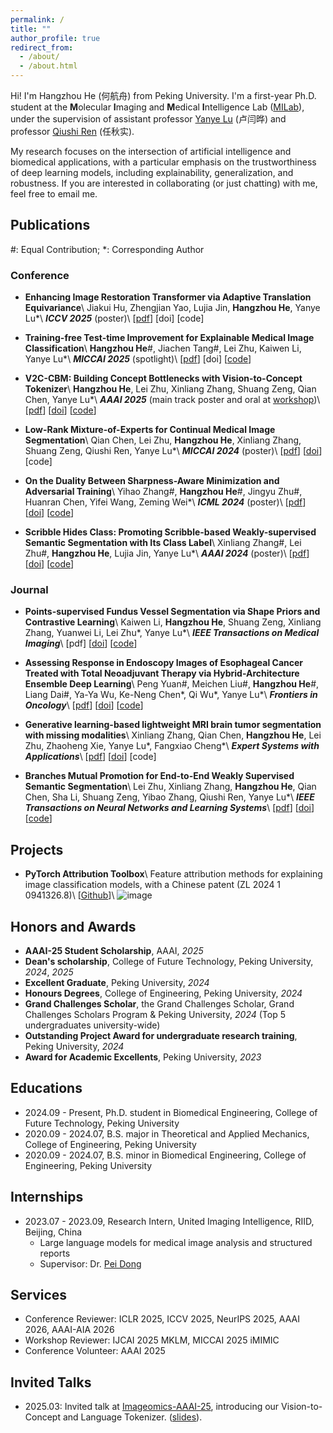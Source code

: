 ```yaml
---
permalink: /
title: ""
author_profile: true
redirect_from: 
  - /about/
  - /about.html
---
```


Hi! I'm Hangzhou He (<font face=STKaiti>何航舟</font>) from Peking University. I'm a first-year Ph.D. student at the **M**olecular **I**maging and **M**edical **I**ntelligence Lab ([MILab](https://wiki.milab.wiki/)), under the supervision of assistant professor [Yanye Lu](https://scholar.google.com/citations?hl=en&authuser=1&user=WSFToOMAAAAJ) (<font face=STKaiti>卢闫晔</font>) and professor [Qiushi Ren](https://scholar.google.com/citations?hl=en&authuser=1&user=7cOdUFgAAAAJ) (<font face=STKaiti>任秋实</font>).

My research focuses on the intersection of artificial intelligence and biomedical applications, with a particular emphasis on the trustworthiness of deep learning models, including explainability, generalization, and robustness. If you are interested in collaborating (or just chatting) with me, feel free to email me.

## Publications
\#: Equal Contribution; \*: Corresponding Author

### Conference
- **Enhancing Image Restoration Transformer via Adaptive Translation Equivariance**\\
Jiakui Hu, Zhengjian Yao, Lujia Jin, **Hangzhou He**, Yanye Lu\*\\
**_ICCV 2025_** (poster)\\
[[pdf](https://arxiv.org/abs/2506.18520)] [doi] [code]

- **Training-free Test-time Improvement for Explainable Medical Image Classification**\\
**Hangzhou He**\#, Jiachen Tang\#, Lei Zhu, Kaiwen Li, Yanye Lu\*\\
**_MICCAI 2025_** (spotlight)\\
[[pdf](https://arxiv.org/abs/2506.18070)] [doi] [[code](https://github.com/riverback/TF-TTI-XMed)]

- **V2C-CBM: Building Concept Bottlenecks with Vision-to-Concept Tokenizer**\\
**Hangzhou He**, Lei Zhu, Xinliang Zhang, Shuang Zeng, Qian Chen, Yanye Lu\*\\
**_AAAI 2025_** (main track poster and oral at [workshop](https://github.com/riverback/riverback.github.io/blob/master/files/AAAI-25-Imageomics-slides-HangzhouHe.pdf))\\
[[pdf](https://arxiv.org/abs/2501.04975)] [[doi](https://doi.org/10.1609/aaai.v39i3.32352)] [[code](https://github.com/riverback/V2C-CBM)]

- **Low-Rank Mixture-of-Experts for Continual Medical Image Segmentation**\\
Qian Chen, Lei Zhu, **Hangzhou He**, Xinliang Zhang, Shuang Zeng, Qiushi Ren, Yanye Lu\*\\
**_MICCAI 2024_** (poster)\\
[[pdf](https://arxiv.org/pdf/2406.13583)] [[doi](https://doi.org/10.1007/978-3-031-72111-3_36)] [code]

- **On the Duality Between Sharpness-Aware Minimization and Adversarial Training**\\
Yihao Zhang\#, **Hangzhou He**\#, Jingyu Zhu\#, Huanran Chen, Yifei Wang, Zeming Wei\*\\
**_ICML 2024_** (poster)\\
[[pdf](https://arxiv.org/pdf/2402.15152.pdf)] [[doi](https://arxiv.org/abs/2402.15152)] [[code](https://github.com/weizeming/SAM_AT)]  

- **Scribble Hides Class: Promoting Scribble-based Weakly-supervised Semantic Segmentation with Its Class Label**\\
Xinliang Zhang\#, Lei Zhu\#, **Hangzhou He**, Lujia Jin, Yanye Lu\*\\
**_AAAI 2024_** (poster)\\
[[pdf](https://arxiv.org/pdf/2402.17555)] [[doi](https://doi.org/10.1609/aaai.v38i7.28563)] [[code](https://github.com/Zxl19990529/Class-driven-Scribble-Promotion-Network)]

### Journal
- **Points-supervised Fundus Vessel Segmentation via Shape Priors and Contrastive Learning**\\
Kaiwen Li, **Hangzhou He**, Shuang Zeng, Xinliang Zhang, Yuanwei Li, Lei Zhu\*, Yanye Lu\*\\
**_IEEE Transactions on Medical Imaging_**\\
[pdf] [[doi](https://doi.org/10.1109/tmi.2025.3586692)] [[code](https://github.com/kaiwenli325/PVN)]

- **Assessing Response in Endoscopy Images of Esophageal Cancer Treated with Total Neoadjuvant Therapy via Hybrid-Architecture Ensemble Deep Learning**\\
Peng Yuan\#, Meichen Liu\#, **Hangzhou He**\#, Liang Dai\#, Ya-Ya Wu, Ke-Neng Chen\*, Qi Wu\*, Yanye Lu\*\\
**_Frontiers in Oncology_**\\
[[pdf](https://www.frontiersin.org/journals/oncology/articles/10.3389/fonc.2025.1590448/full)] [[doi](https://doi.org/10.3389/fonc.2025.1590448)] [[code](https://github.com/riverback/EC-HAENet)]

- **Generative learning-based lightweight MRI brain tumor segmentation with missing modalities**\\
Xinliang Zhang, Qian Chen, **Hangzhou He**, Lei Zhu, Zhaoheng Xie, Yanye Lu\*, Fangxiao Cheng\*\\
**_Expert Systems with Applications_**\\
[[pdf](https://doi.org/10.1016/j.eswa.2024.125478)] [[doi](https://doi.org/10.1016/j.eswa.2024.125478)] [code]

- **Branches Mutual Promotion for End-to-End Weakly Supervised Semantic Segmentation**\\
Lei Zhu, Xinliang Zhang, **Hangzhou He**, Qian Chen, Sha Li, Shuang Zeng, Yibao Zhang, Qiushi Ren, Yanye Lu\*\\
**_IEEE Transactions on Neural Networks and Learning Systems_**\\
[[pdf](https://arxiv.org/pdf/2308.04949)] [[doi](https://doi.org/10.1109/TNNLS.2024.3467132)] [[code](https://github.com/zh460045050/BMP-WSSS)]

## Projects
- **PyTorch Attribution Toolbox**\\
  Feature attribution methods for explaining image classification models, with a Chinese patent (ZL 2024 1 0941326.8)\\
  [[Github](https://github.com/riverback/pytorch_attribution)]\\
  ![image](https://riverback.github.io/images/pytorch_attribution.png)

## Honors and Awards
- **AAAI-25 Student Scholarship**, AAAI, *2025*
- **Dean's scholarship**, College of Future Technology, Peking University, *2024*, *2025*
- **Excellent Graduate**, Peking University, *2024*
- **Honours Degrees**, College of Engineering, Peking University, *2024*
- **Grand Challenges Scholar**, the Grand Challenges Scholar, Grand Challenges Scholars Program & Peking University, *2024* (Top 5 undergraduates university-wide)
- **Outstanding Project Award for undergraduate research training**, Peking University, *2024*
- **Award for Academic Excellents**, Peking University, *2023*

## Educations
- 2024.09 - Present, Ph.D. student in Biomedical Engineering, College of Future Technology, Peking University
- 2020.09 - 2024.07, B.S. major in Theoretical and Applied Mechanics, College of Engineering, Peking University
- 2020.09 - 2024.07, B.S. minor in Biomedical Engineering, College of Engineering, Peking University

## Internships
- 2023.07 - 2023.09, Research Intern, United Imaging Intelligence, RIID, Beijing, China
  - Large language models for medical image analysis and structured reports
  - Supervisor: Dr. [Pei Dong](https://bme.shanghaitech.edu.cn/2021/0205/c10250a89895/page.htm)

## Services
- Conference Reviewer: ICLR 2025, ICCV 2025, NeurIPS 2025, AAAI 2026, AAAI-AIA 2026
- Workshop Reviewer: IJCAI 2025 MKLM, MICCAI 2025 iMIMIC
- Conference Volunteer: AAAI 2025

## Invited Talks
- 2025.03: Invited talk at [Imageomics-AAAI-25](https://sites.google.com/view/imageomics-aaai-25), introducing our Vision-to-Concept and Language Tokenizer. ([slides](https://github.com/riverback/riverback.github.io/blob/master/files/AAAI-25-Imageomics-slides-HangzhouHe.pdf)).